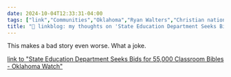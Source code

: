 ```yaml
---
date: 2024-10-04T12:33:31-04:00
tags: ["link","Communities","Oklahoma","Ryan Walters","Christian nationalism"]
title: "🔗 linkblog: my thoughts on 'State Education Department Seeks Bids for 55,000 Classroom Bibles - Oklahoma Watch'"
---
```

This makes a bad story even worse. What a joke.

[link to "State Education Department Seeks Bids for 55,000 Classroom Bibles - Oklahoma Watch"](https://oklahomawatch.org/2024/10/03/state-education-department-seeks-bids-for-55000-classroom-bibles/)